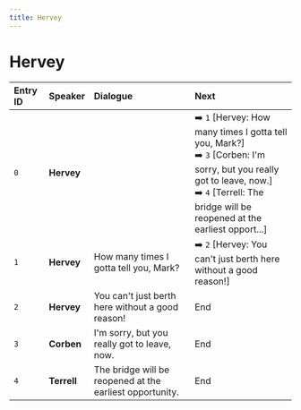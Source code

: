 ```yaml
---
title: Hervey
---
```


# Hervey


| Entry ID | Speaker | Dialogue | Next |
| :------- | :------ | :------- | :------------ |
| `0` | **Hervey** |  | ➡️ `1` \[Hervey: How many times I gotta tell you, Mark?\]<br>➡️ `3` \[Corben: I'm sorry, but you really got to leave, now\.\]<br>➡️ `4` \[Terrell: The bridge will be reopened at the earliest opport\.\.\.\] |
| `1` | **Hervey** | How many times I gotta tell you, Mark? | ➡️ `2` \[Hervey: You can't just berth here without a good reason\!\] |
| `2` | **Hervey** | You can't just berth here without a good reason\! | End |
| `3` | **Corben** | I'm sorry, but you really got to leave, now\. | End |
| `4` | **Terrell** | The bridge will be reopened at the earliest opportunity\. | End |

